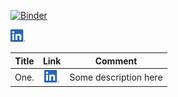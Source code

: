 [![Binder](https://mybinder.org/badge_logo.svg)](https://mybinder.org/v2/gh/dlodola/public/HEAD)

[<img src="LI-In-Bug.png" height="20">](https://www.linkedin.com/in/domenico-lodola/)

| Title | Link | Comment |
|-------|:----:| --------|
| One.  | [<img src="LI-In-Bug.png" height="20">](https://www.linkedin.com/in/domenico-lodola/) | Some description here |
